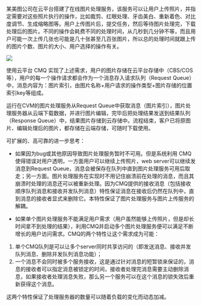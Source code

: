 某美图公司在云平台搭建了在线图片处理服务，该服务可以让用户上传照片，并指定需要对这些照片执行的操作，比如裁剪、红眼处理、牙齿美白、重新着色、对比度调节、生成缩略图等。用户上传图片后，提交任务，然后等待图片处理完，下载处理后的图片。不同的操作会耗费不同的处理时间，从几秒到几分钟不等，而且用户可能一次上传几张也可能是几十张甚至几百张图片，所以总的处理时间就跟上传的图片个数、图片的大小、用户选择的操作有关。

![](http://imgcache.tce.fsphere.cn/image/mccdn.qcloud.com/static/img/199941a3bd63173b3c6d200ccffb1461/image.jpg)

使用云平台 CMQ 实现了上述需求，用户的图片存储在云平台存储中（CBS/COS等），用户的每一个操作请求都会作为一个消息存入请求队列（Request Queue）中，消息内容为：图片索引，由图片名称+用户请求的操作类型+图片存储的位置索引key等组成。

运行在CVM的图片处理服务从Request Queue中获取消息（图片索引），图片处理服务器从云端下载数据，并进行图片编辑，完毕后把处理结果发送到结果队列（Response Queue）中，结果图片存储到云存储中。流程结束，客户已将原图片、编辑处理后的图片，都存储在云端存储，可随时下载使用。

可扩展的、高可靠的进一步思考：

- 如果因为bug或其他原因导致图片处理服务暂时不可用。但是系统利用 CMQ 使得错误对用户透明，一方面用户可以继续上传照片，web server可以继续发消息到Request Queue，消息会被保存在队列中直到图片处理服务可用后取走；另一方面。图片处理服务在实现时不用记住崩溃前在处理的消息，而且其崩溃时处理的消息还可以被重新处理。因为CMQ提供的接收消息（包括接收顺序队列消息和接收并发队列消息）特性保证消息在接收后仍然在队列中，直到消息的接收者显式来删除它。本特性保证了图片处理服务与图片上传服务的解耦。

- 如果单个图片处理服务不能满足用户需求（用户虽然能够上传照片，但是却长时间拿不到处理的结果），利用CMQ并启动多个图片处理服务便可以满足不断增长的用户访问需求。CMQ的两个特性让这个需求成为可能：
1) 单个CMQ队列是可以让多个server同时共享访问的（即发送消息、接收并发队列消息、删除并发队列消息功能）；
2) 一个消息不会同时被多个服务接收，这是通过针对消息的短暂锁来保证的，消息的接收者可以指定消息被锁定的时间，接收者处理完消息需要主动删除消息，如果接收者处理消息失败，那么另一个服务可以在这个消息的锁失效后重新获得这个消息。

这两个特性保证了处理服务器的数量可以随着负载的变化而动态加减。